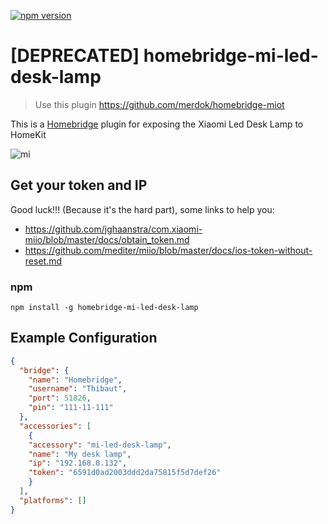 [![npm version](https://badge.fury.io/js/homebridge-mi-led-desk-lamp.svg)](https://badge.fury.io/js/homebridge-mi-led-desk-lamp)
# [DEPRECATED] homebridge-mi-led-desk-lamp

> Use this plugin https://github.com/merdok/homebridge-miot

This is a [Homebridge](https://github.com/nfarina/homebridge) plugin for exposing the Xiaomi Led Desk Lamp to HomeKit

![mi](https://ae01.alicdn.com/kf/HTB1_8Uya7fb_uJkSne1q6zE4XXan/Original-Xiaomi-Mijia-LED-Desk-Lamp-Smart-Table-Lamps-Desklight-Support-Mobile-Phone-App-Control-4.jpg_640x640.jpg)

## Get your token and IP

Good luck!!! (Because it's the hard part), some links to help you:

* https://github.com/jghaanstra/com.xiaomi-miio/blob/master/docs/obtain_token.md
* https://github.com/mediter/miio/blob/master/docs/ios-token-without-reset.md

### npm

```
npm install -g homebridge-mi-led-desk-lamp
```


## Example Configuration

```json
{
  "bridge": {
    "name": "Homebridge",
    "username": "Thibaut",
    "port": 51826,
    "pin": "111-11-111"
  },
  "accessories": [
    {
    "accessory": "mi-led-desk-lamp",
    "name": "My desk lamp",
    "ip": "192.168.0.132",
    "token": "6591d0ad2003ddd2da75815f5d7def26"
    }
  ],
  "platforms": []
}
``` 
